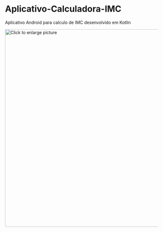 # Aplicativo-Calculadora-IMC
Aplicativo Android para calculo de IMC desenvolvido em Kotlin

<a href="https://drive.google.com/uc?export=view&id=10Aev0s7tXQcRuHgB_yhUsUW1jIn77SYm"><img src="https://drive.google.com/uc?export=view&id=10Aev0s7tXQcRuHgB_yhUsUW1jIn77SYm" style="width: 650px; max-width: 100%; height: auto" title="Click to enlarge picture" />


